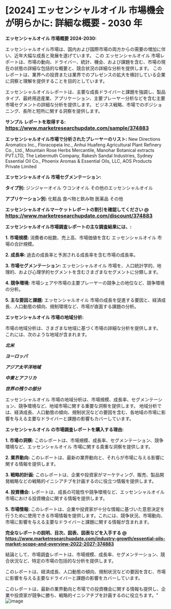 # [2024] エッセンシャルオイル 市場機会が明らかに: 詳細な概要 - 2030 年

<strong>エッセンシャルオイル 市場概要 2024-2030:</strong>

エッセンシャルオイル市場は、国内および国際市場の両方からの需要の増加に伴い、近年大幅な成長と発展を遂げています。 この エッセンシャルオイル 市場レポートは、市場の動向、ドライバー、統計、機会、および課題を含む、市場の現在の状態の詳細な包括的な概要と、競合状況の詳細な分析を提供します。 このレポートは、業界への投資または業界でのプレゼンスの拡大を検討している企業に洞察と理解を提供することを目的としています。

エッセンシャルオイルレポートは、主要な成長ドライバーと課題を強調し、製品タイプ、最終用途産業、アプリケーション、主要プレーヤー分析などを含む主要市場セグメントの詳細な分析を提供します。 ビジネス戦略、市場でのポジショニング、長所と短所に関する洞察を提供します。



<strong>サンプル レポートを取得する: <a href=https://www.marketresearchupdate.com/sample/374883><font size=3 color=#0000ff>https://www.marketresearchupdate.com/sample/374883</font></a></strong>



<strong>エッセンシャルオイル市場で分析されたプレーヤーのリスト:</strong>
New Directions Aromatics Inc., Floracopeia Inc., Anhui Huafeng Agricultural Plant Refinery Co., Ltd., Mountain Rose Herbs Mercantile, Manohar Botanical extracts PVT.LTD, The Lebermuth Company, Rakesh Sandal Industries, Sydney Essential Oil Co., Phoenix Aromas & Essential Oils, LLC, AOS Products Private Limited



<strong>エッセンシャルオイル 市場セグメンテーション:</strong>



<strong>タイプ別:</strong>
ジンジャーオイル
ウコンオイル
その他のエッセンシャルオイル



<strong>アプリケーション別:</strong>
化粧品
食べ物と飲み物
医薬品
その他



<strong>エッセンシャルオイルマーケットレポートの割引を確認してください @ <a href=https://www.marketresearchupdate.com/discount/374883><font size=3 color=#0000ff>https://www.marketresearchupdate.com/discount/374883</font></a></strong>



<strong>エッセンシャルオイル市場調査レポートの主な調査結果には、:</strong>



<strong>1. 市場規模:</strong> 消費者の総数、売上高、市場価値を含む エッセンシャルオイル 市場の合計規模。



<strong>2. 成長率:</strong> 過去の成長率と予測される成長率を含む市場の成長率。



<strong>3. 市場セグメンテーション:</strong> エッセンシャルオイル 市場を、人口統計学的、地理的、および心理学的セグメントを含むさまざまなセグメントに分類します。



<strong>4. 競争環境:</strong> 市場シェアや市場の主要プレーヤーの競争上の地位など、競争環境の分析。



<strong>5. 主な要因と課題:</strong> エッセンシャルオイル 市場の成長を促進する要因と、経済成長、人口動態の傾向、規制環境など、市場が直面する課題の分析。



<strong>エッセンシャルオイル 市場の地域分析:</strong>

市場の地域分析は、さまざまな地域に基づく市場の詳細な分析を提供します。 これには、次のような地域が含まれます。

<em>

<strong>北米</strong></em>
<em>

<strong>ヨーロッパ</strong></em>
<em>

<strong>アジア太平洋地域</strong></em>
<em>

<strong>中東とアフリカ</strong></em>
<em>

<strong>世界の残りの部分</strong></em>

エッセンシャルオイル 市場の地域分析は、市場規模、成長率、セグメンテーション、競争環境など、地域市場に関する重要な洞察を提供します。 地域分析では、経済成長、人口動態の傾向、規制状況などの要因を含む、各地域の市場に影響を与える主要なドライバーと課題の影響もカバーしています。



<strong>エッセンシャルオイル の市場調査レポートを購入する理由:</strong>



<strong>1. 市場の洞察:</strong> このレポートは、市場規模、成長率、セグメンテーション、競争環境など、エッセンシャルオイル 市場に関する貴重な洞察を提供します。



<strong>2. 業界動向:</strong> このレポートは、最新の業界動向と、それらが市場に与える影響に関する情報を提供します。



<strong>3. 戦略的計画:</strong> このレポートは、企業や投資家がマーケティング、販売、製品開発戦略などの戦略的イニシアチブを計画するのに役立つ情報を提供します。



<strong>4. 投資機会:</strong> レポートは、成長の可能性や競争環境など、エッセンシャルオイル 市場における投資機会に関する情報を提供します。



<strong>5. 市場情報:</strong> このレポートは、企業や投資家が十分な情報に基づいた意思決定を行うために使用できる市場情報を提供します。これには、競争状況、市場動向、市場に影響を与える主要なドライバーと課題に関する情報が含まれます。



<strong><b>完全なレポートの説明、目次、図表、図表などを入手する @ <a href=https://www.marketresearchupdate.com/industry-growth/essential-oils-market-scope-and-overview-2022-2027-374883>https://www.marketresearchupdate.com/industry-growth/essential-oils-market-scope-and-overview-2022-2027-374883</a></b></strong>

結論として、市場調査レポートは、市場規模、成長率、セグメンテーション、競合状況など、特定の市場の包括的な分析を提供します。

このレポートは、経済成長、人口動態の傾向、規制状況などの要因を含む、市場に影響を与える主要なドライバーと課題の影響をカバーしています。

このレポートは、最新の業界動向と市場での投資機会に関する情報も提供し、企業や投資家が競争に勝ち、戦略的イニシアチブを計画するのに役立ちます。"
![image](https://github.com/renukap7961/renukap7961/assets/163852544/208ef786-dc5e-4da6-9699-52683950a476)
